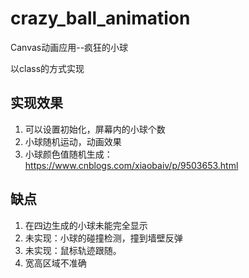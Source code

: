 # crazy_ball_animation
Canvas动画应用--疯狂的小球

以class的方式实现

## 实现效果
  1. 可以设置初始化，屏幕内的小球个数
  2. 小球随机运动，动画效果
  3. 小球颜色值随机生成：https://www.cnblogs.com/xiaobaiv/p/9503653.html

## 缺点
  1. 在四边生成的小球未能完全显示
  2. 未实现：小球的碰撞检测，撞到墙壁反弹 
  3. 未实现：鼠标轨迹跟随。
  4. 宽高区域不准确